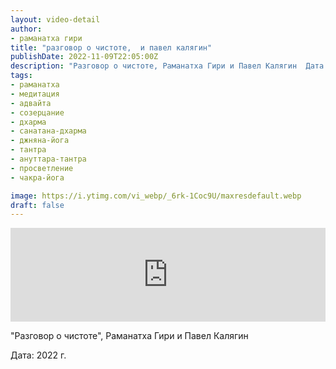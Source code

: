 ```yaml
---
layout: video-detail
author:
- раманатха гири
title: "разговор о чистоте,  и павел калягин"
publishDate: 2022-11-09T22:05:00Z
description: "Разговор о чистоте, Раманатха Гири и Павел Калягин  Дата  2022 г."
tags: 
- раманатха
- медитация
- адвайта
- созерцание
- дхарма
- санатана-дхарма
- джняна-йога
- тантра
- ануттара-тантра
- просветление
- чакра-йога

image: https://i.ytimg.com/vi_webp/_6rk-1Coc9U/maxresdefault.webp
draft: false
---
```


<iframe width="100%" src="https://www.youtube.com/embed/_6rk-1Coc9U" frameborder="0" allowfullscreen=""></iframe> 

 "Разговор о чистоте", Раманатха Гири и Павел Калягин

 Дата: 2022 г.

  

 